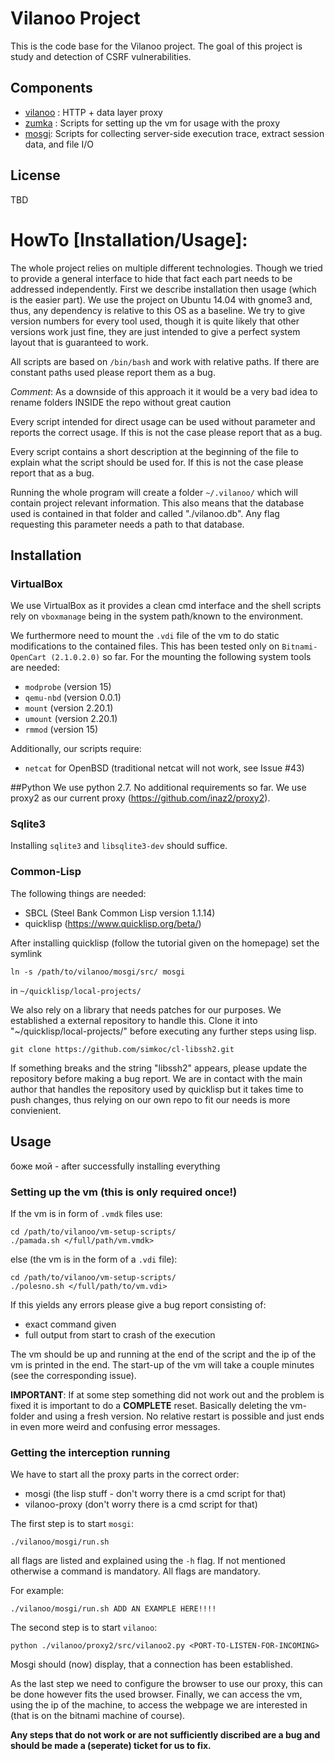 # Vilanoo Project

This is the code base for the Vilanoo project. The goal of this project is study and detection of CSRF vulnerabilities.

## Components

 * [vilanoo](vilanoo-proxy/README.md) : HTTP + data layer proxy
 * [zumka](vm-setup-scripts/README.md) : Scripts for setting up the vm for usage with the proxy
 * [mosgi](mosgi/README.md): Scripts for collecting server-side execution trace, extract session data, and file I/O
## License
  TBD

# HowTo [Installation/Usage]:

The whole project relies on multiple different technologies. Though we tried to provide a general interface
to hide that fact each part needs to be addressed independently. First we describe installation then 
usage (which is the easier part). We use the project on Ubuntu 14.04 with gnome3 and, thus, any dependency
is relative to this OS as a baseline. We try to give version numbers for every tool used, though it
is quite likely that other versions work just fine, they are just intended to give a perfect system
layout that is guaranteed to work.

All scripts are based on `/bin/bash` and work with relative paths. If there are constant paths used please 
report them as a bug.

*Comment*: As a downside of this approach it it would be a very bad idea to rename folders INSIDE the repo without
great caution

Every script intended for direct usage can be used without parameter and reports the correct usage.
If this is not the case please report that as a bug.

Every script contains a short description at the beginning of the file to explain what the script should be
used for. If this is not the case please report that as a bug.

Running the whole program will create a folder `~/.vilanoo/` which will contain project relevant information.
This also means that the database used is contained in that folder and called "./vilanoo.db". Any flag
requesting this parameter needs a path to that database.

## Installation

### VirtualBox
We use VirtualBox as it provides a clean cmd interface and the shell scripts rely on `vboxmanage` being
in the system path/known to the environment.

We furthermore need to mount the `.vdi` file of the vm to do static modifications to the contained files.
This has been tested only on `Bitnami-OpenCart (2.1.0.2.0)` so far. For the mounting the following system
tools are needed:
* `modprobe` (version 15)
* `qemu-nbd` (version 0.0.1)
* `mount`    (version 2.20.1)
* `umount`   (version 2.20.1)
* `rmmod`    (version 15)

Additionally, our scripts require:
* `netcat` for OpenBSD (traditional netcat will not work, see Issue #43)

##Python
We use python 2.7. No additional requirements so far. We use proxy2 as our current proxy (https://github.com/inaz2/proxy2).

### Sqlite3
Installing `sqlite3` and `libsqlite3-dev` should suffice.


### Common-Lisp 
The following things are needed:
* SBCL (Steel Bank Common Lisp version 1.1.14)
* quicklisp (https://www.quicklisp.org/beta/)

After installing quicklisp (follow the tutorial given on the homepage) set the symlink

    ln -s /path/to/vilanoo/mosgi/src/ mosgi 

in `~/quicklisp/local-projects/`

We also rely on a library that needs patches for our purposes. We established a external
repository to handle this. Clone it into "~/quicklisp/local-projects/" before executing any
further steps using lisp.

    git clone https://github.com/simkoc/cl-libssh2.git

If something breaks and the string "libssh2" appears, please update the repository before
making a bug report. We are in contact with the main author that handles the repository
used by quicklisp but it takes time to push changes, thus relying on our own repo to fit 
our needs is more convienient.

## Usage
боже мой - after successfully installing everything

### Setting up the vm (this is only required once!)

If the vm is in form of `.vmdk` files use:


    cd /path/to/vilanoo/vm-setup-scripts/
    ./pamada.sh </full/path/vm.vmdk>


else (the vm is in the form of a `.vdi` file):


    cd /path/to/vilanoo/vm-setup-scripts/
    ./polesno.sh </full/path/to/vm.vdi>


If this yields any errors please give a bug report consisting of:
* exact command given
* full output from start to crash of the execution

The vm should be up and running at the end of the script and the ip
of the vm is printed in the end. The start-up of the vm will take
a couple minutes (see the corresponding issue).

**IMPORTANT**: If at some step something did not work out and the problem
is fixed it is important to do a **COMPLETE** reset. Basically deleting the
vm-folder and using a fresh version. No relative restart is possible and
just ends in even more weird and confusing error messages.


### Getting the interception running

We have to start all the proxy parts in the correct order:
* mosgi (the lisp stuff - don't worry there is a cmd script for that)
* vilanoo-proxy  (don't worry there is a cmd script for that)

The first step is to start `mosgi`: 

    ./vilanoo/mosgi/run.sh

all flags are listed and explained using the `-h` flag. If not mentioned otherwise a command is
mandatory. All flags are mandatory.

For example:

    ./vilanoo/mosgi/run.sh ADD AN EXAMPLE HERE!!!!


The second step is to start `vilanoo`: 

    python ./vilanoo/proxy2/src/vilanoo2.py <PORT-TO-LISTEN-FOR-INCOMING>

Mosgi should (now) display, that a connection has been established.

As the last step we need to configure the browser to use our proxy, this can be
done however fits the used browser.
Finally, we can access the vm, using the ip of the machine, to access the webpage we are
interested in (that is on the bitnami machine of course).


**Any steps that do not work or are not sufficiently discribed are a bug and should be
made a (seperate) ticket for us to fix.**